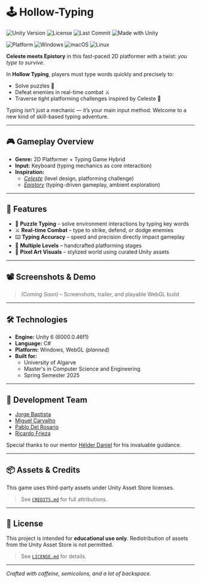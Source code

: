 # 🕹️ Hollow-Typing

![Unity Version](https://img.shields.io/badge/unity-6000.0.46f1-blue.svg)
![License](https://img.shields.io/badge/license-Custom--Academic-lightgrey.svg)
![Last Commit](https://img.shields.io/github/last-commit/Frieza28/Hollow-Typing)
![Made with Unity](https://img.shields.io/badge/Made%20with-Unity-000?logo=unity&logoColor=white)

![Platform](https://img.shields.io/badge/platform-PC%20%7C%20WebGL%20(planned)-green)
![Windows](https://img.shields.io/badge/Windows-Supported-blue?logo=windows)
![macOS](https://img.shields.io/badge/macOS-Supported-black?logo=apple)
![Linux](https://img.shields.io/badge/Linux-Supported-yellow?logo=linux)

**Celeste meets Epistory** in this fast-paced 2D platformer with a twist: *you type to survive*.

In **Hollow Typing**, players must type words quickly and precisely to:

- Solve puzzles 🧠
- Defeat enemies in real-time combat ⚔️
- Traverse tight platforming challenges inspired by Celeste 🧗

Typing isn’t just a mechanic — it’s your main input method. Welcome to a new kind of skill-based typing adventure.

---

## 🎮 Gameplay Overview

- **Genre:** 2D Platformer + Typing Game Hybrid  
- **Input:** Keyboard (typing mechanics as core interaction)  
- **Inspiration:**  
  - [*Celeste*](https://www.celestegame.com/) (level design, platforming challenge)  
  - [*Epistory*](https://store.steampowered.com/app/398850/Epistory__Typing_Chronicles/) (typing-driven gameplay, ambient exploration)

---

## 🚀 Features

- 🧠 **Puzzle Typing** – solve environment interactions by typing key words
- ⚔️ **Real-time Combat** – type to strike, defend, or dodge enemies
- ⌨️ **Typing Accuracy** – speed and precision directly impact gameplay
- 🌄 **Multiple Levels** – handcrafted platforming stages
- 🎨 **Pixel Art Visuals** – stylized world using curated Unity assets

---

## 📽️ Screenshots & Demo

> *(Coming Soon)* – Screenshots, trailer, and playable WebGL build

---

## 🛠️ Technologies

- **Engine:** Unity 6 (6000.0.46f1)  
- **Language:** C#  
- **Platform:** Windows, WebGL *(planned)*  
- **Built for:**  
  - University of Algarve  
  - Master's in Computer Science and Engineering  
  - Spring Semester 2025

---

## 👥 Development Team

- [Jorge Baptista](https://github.com/jorgebaptista)
- [Miguel Carvalho](https://github.com/miguelcarvalho33)
- [Pablo Del Rosario](https://github.com/pdelrc)
- [Ricardo Frieza](https://github.com/Frieza28)

Special thanks to our mentor [Hélder Daniel](https://github.com/helderdaniel) for his invaluable guidance.

---

## 📦 Assets & Credits

This game uses third-party assets under Unity Asset Store licenses.

> See [`CREDITS.md`](./CREDITS.md) for full attributions.

---

## 📄 License

This project is intended for **educational use only**. Redistribution of assets from the Unity Asset Store is not permitted.

> See [`LICENSE.md`](./LICENSE) for details.

---

*Crafted with caffeine, semicolons, and a lot of backspace.*  
